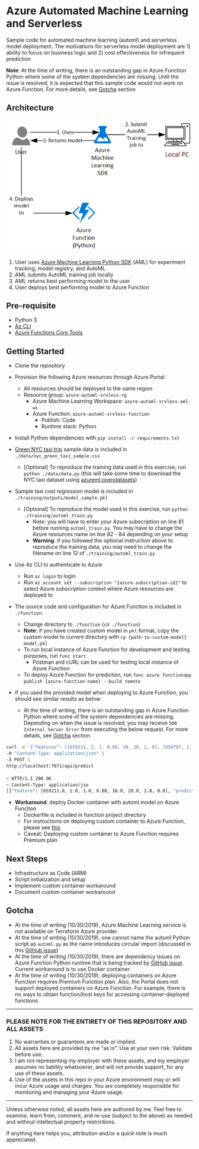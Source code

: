 # Azure Automated Machine Learning and Serverless

Sample code for automated machine learning (automl) and serverless model deployment. The motivations for serverless model deployment are 1) ability to focus on business logic and 2) cost effectiveness for infrequent prediction

**Note**: At the time of writing, there is an outstanding gap in Azure Function Python where some of the system dependencies are missing. Until the issue is resolved, it is expected that this sample code would not work on Azure Function. For more details, see [Gotcha](#Gotcha) section

## Architecture

![Azure AutoML Serverless Deployment Architecture](./doc/architecture.png "Azure AutoML Serverless Deployment Architecture")

1. User uses [Azure Machine Learning Python SDK](https://docs.microsoft.com/en-us/python/api/overview/azure/ml/intro?view=azure-ml-py) (AML) for experiment tracking, model registry, and AutoML
2. AML submits AutoML training job locally
3. AML returns best performing model to the user
4. User deploys best performing model to Azure Function

## Pre-requisite

- Python 3
- [Az CLI](https://docs.microsoft.com/en-us/cli/azure/install-azure-cli?view=azure-cli-latest)
- [Azure Functions Core Tools](https://docs.microsoft.com/en-us/azure/azure-functions/functions-run-local#install-the-azure-functions-core-tools)

## Getting Started

- Clone the repository

- Provision the following Azure resources through Azure Portal:
  - All resources should be deployed to the same region
  - Resource group: `azure-automl-srvless-rg`
    - Azure Machine Learning Workspace: `azure-automl-srvless-aml-ws`
    - Azure Function: `azure-automl-srvless-function`
      - Publish: Code
      - Runtime stack: Python

- Install Python dependencies with `pip install -r requirements.txt`

- [Green NYC taxi trip](https://azure.microsoft.com/en-us/services/open-datasets/catalog/nyc-taxi-limousine-commission-green-taxi-trip-records/) sample data is included in `./data/nyc_green_taxi_sample.csv`
  - \[Optional\] To reproduce the training data used in this exercise, run `python ./data/data.py` (this will take some time to download the NYC taxi dataset using [azureml.opendatasets](https://docs.microsoft.com/en-us/python/api/azureml-opendatasets/azureml.opendatasets?view=azure-ml-py))

- Sample taxi cost regression model is included in `./training/outputs/model_sample.pkl`
  - \[Optional\] To reproduce the model used in this exercise, run `python ./training/automl_train.py`
    - Note: you will have to enter your Azure subscription on line 81 before running `automl_train.py`. You may have to change the Azure resources name on line 82 - 84 depending on your setup
    - **Warning**: if you followed the optional instruction above to reproduce the training data, you may need to change the filename on line 12 of `./training/automl_train.py`

- Use Az CLI to authenticate to Azure
  - Run `az login` to login
  - Run `az account set --subscription "{azure-subscription-id}"` to select Azure subscription context where Azure resources are deployed to

- The source code and configuration for Azure Function is included in `./function`:
  - Change directory to `./function` (`cd ./function`)
  - **Note**: if you have created custom model in `pkl` format, copy the custom model to current directory with `cp {path-to-custom-model} model.pkl`
  - To run local instance of Azure Function for development and testing purposes, run `func start`
    - Postman and cURL can be used for testing local instance of Azure Function
  - To deploy Azure Function for prediction, run `func azure functionapp publish {azure-function-name} --build remote`

- If you used the provided model when deploying to Azure Function, you should see similar results as below:
  - At the time of writing, there is an outstanding gap in Azure Function Python where some of the system dependencies are missing. Depending on when the issue is resolved, you may receive `500 Internal Server Error` from executing the below request. For more details, see [Gotcha](#Gotcha) section

```bash
curl -d '{"features": [[659211, 2, 1, 0.88, 10, 28, 2, 0], [959797, 2, 1, 3.42, 11, 8, 6, 9]]}' \
-H "Content-Type: application/json" \
-X POST \
http://localhost:7071/api/predict

< HTTP/1.1 200 OK
< Content-Type: application/jso
[{"feature": [659211.0, 2.0, 1.0, 0.88, 10.0, 28.0, 2.0, 0.0], "prediction": 7.2704150529543305}, {"feature": [959797.0, 2.0, 1.0, 3.42, 11.0, 8.0, 6.0, 9.0], "prediction": 16.984844216957228}]
```

- **Workaround**: deploy Docker container with automl model on Azure Function
  - Dockerfile is included in function project directory
  - For instructions on deploying custom container to Azure Function, please see [this](https://docs.microsoft.com/en-us/azure/azure-functions/functions-create-function-linux-custom-image?tabs=python)
  - Caveat: Deploying custom container to Azure Function requires Premium plan

## Next Steps

- Infrastructure as Code (ARM)
- Script initialization and setup
- Implement custom container workaround
- Document custom container workaround

## Gotcha

- At the time of writing (10/30/2019), Azure Machine Learning service is not available on Terraform Azure provider.
- At the time of writing (10/30/2019), one cannot name the automl Python script as `automl.py` as the name introduces circular import (discussed in this [GitHub issue](https://github.com/Azure/MachineLearningNotebooks/issues/327))
- At the time of writing (10/30/2019), there are dependency issues on Azure Function Python runtime that is being tracked by [GitHub issue](https://github.com/Azure/azure-functions-python-worker/issues/493). Current workaround is to use Docker container.
- At the time of writing (10/30/2019), deploying containers on Azure Function requires Premium Function plan. Also, the Portal does not support deployed containers on Azure Function. For example, there is no ways to obtain function/host keys for accessing container-deployed functions.

---

### PLEASE NOTE FOR THE ENTIRETY OF THIS REPOSITORY AND ALL ASSETS

1. No warranties or guarantees are made or implied.
2. All assets here are provided by me "as is". Use at your own risk. Validate before use.
3. I am not representing my employer with these assets, and my employer assumes no liability whatsoever, and will not provide support, for any use of these assets.
4. Use of the assets in this repo in your Azure environment may or will incur Azure usage and charges. You are completely responsible for monitoring and managing your Azure usage.

---

Unless otherwise noted, all assets here are authored by me. Feel free to examine, learn from, comment, and re-use (subject to the above) as needed and without intellectual property restrictions.

If anything here helps you, attribution and/or a quick note is much appreciated.